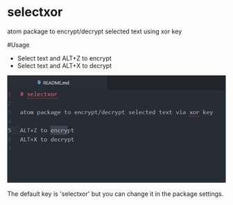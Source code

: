 # selectxor

atom package to encrypt/decrypt selected text using xor key

#Usage

* Select text and ALT+Z to encrypt
* Select text and ALT+X to decrypt


![preview image](https://raw.githubusercontent.com/ferflores/selectxor/master/doc/preview.gif)

The default key is 'selectxor' but you can change it in the package settings.
